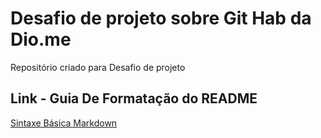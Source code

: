 # Desafio de projeto sobre Git Hab da Dio.me

Repositório criado para Desafio de projeto

## Link - Guia De Formatação do README
[Sintaxe Básica Markdown](https://www.markdownguide.org/basic-syntax/)
